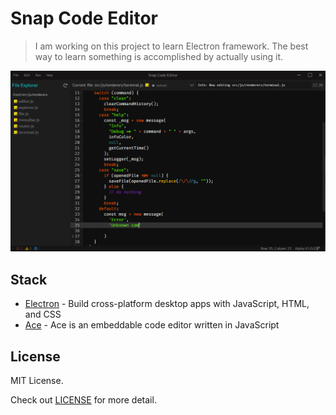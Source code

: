 # Snap Code Editor

> I am working on this project to learn Electron framework. The best way to learn something is accomplished by actually using it.

![Thumbnail](doc/thumb.PNG)

## Stack

- [Electron](https://www.electronjs.org/) - Build cross-platform desktop apps with JavaScript, HTML, and CSS
- [Ace](https://ace.c9.io/) - Ace is an embeddable code editor written in JavaScript

## License

MIT License.

Check out [LICENSE](./LICENSE) for more detail.
